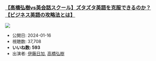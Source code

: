 ### [【高橋弘樹vs英会話スクール】ズタズタ英語を克服できるのか？【ビジネス英語の攻略法とは】](https://www.youtube.com/watch?v=bAhFgnlCNKk)
[![](https://img.youtube.com/vi/bAhFgnlCNKk/sddefault.jpg)](https://www.youtube.com/watch?v=bAhFgnlCNKk)
-   公開日: 2024-01-16
-   視聴数: 37,708
-   **いいね数: 593**
-   出演者: [伊藤日加](/rehacq_fan/people/伊藤日加 "wikilink"), [高橋弘樹](/rehacq_fan/people/高橋弘樹 "wikilink")
